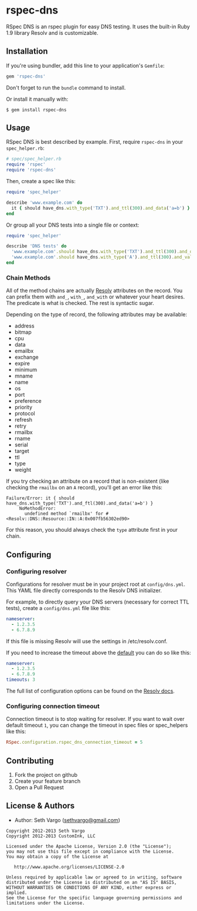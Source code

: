 rspec-dns
=========
RSpec DNS is an rspec plugin for easy DNS testing. It uses the built-in Ruby 1.9 library Resolv and is customizable.

Installation
------------
If you're using bundler, add this line to your application's `Gemfile`:

```ruby
gem 'rspec-dns'
```

Don't forget to run the `bundle` command to install.

Or install it manually with:

    $ gem install rspec-dns

Usage
-----
RSpec DNS is best described by example. First, require `rspec-dns` in your `spec_helper.rb`:

```ruby
# spec/spec_helper.rb
require 'rspec'
require 'rspec-dns'
```

Then, create a spec like this:

```ruby
require 'spec_helper'

describe 'www.example.com' do
  it { should have_dns.with_type('TXT').and_ttl(300).and_data('a=b') }
end
```

Or group all your DNS tests into a single file or context:

```ruby
require 'spec_helper'

describe 'DNS tests' do
  'www.example.com'.should have_dns.with_type('TXT').and_ttl(300).and_data('a=b')
  'www.example.com'.should have_dns.with_type('A').and_ttl(300).and_value('1.2.3.4')
end
```

### Chain Methods
All of the method chains are actually [Resolv](http://www.ruby-doc.org/stdlib-1.9.3/libdoc/resolv/rdoc/index.html) attributes on the record. You can prefix them with `and_`, `with_`, `and_with` or whatever your heart desires. The predicate is what is checked. The rest is syntactic sugar.

Depending on the type of record, the following attributes may be available:

- address
- bitmap
- cpu
- data
- emailbx
- exchange
- expire
- minimum
- mname
- name
- os
- port
- preference
- priority
- protocol
- refresh
- retry
- rmailbx
- rname
- serial
- target
- ttl
- type
- weight

If you try checking an attribute on a record that is non-existent (like checking the `rmailbx` on an `A` record), you'll get an error like this:

```text
Failure/Error: it { should have_dns.with_type('TXT').and_ftl(300).and_data('a=b') }
     NoMethodError:
       undefined method `rmailbx' for #<Resolv::DNS::Resource::IN::A:0x007fb56302ed90>
```

For this reason, you should always check the `type` attribute first in your chain.

Configuring
-----------

### Configuring resolver

Configurations for resolver must be in your project root at `config/dns.yml`. This YAML file directly corresponds to the Resolv DNS initializer.

For example, to directly query your DNS servers (necessary for correct TTL tests), create a `config/dns.yml` file like this:

```yaml
nameserver:
  - 1.2.3.5
  - 6.7.8.9
```

If this file is missing Resolv will use the settings in /etc/resolv.conf.

If you need to increase the timeout above the [default](https://github.com/ruby/ruby/blob/trunk/lib/resolv.rb#L344) you can do so like this:

```yaml
nameserver:
  - 1.2.3.5
  - 6.7.8.9
timeouts: 3
```

The full list of configuration options can be found on the [Resolv docs](http://www.ruby-doc.org/stdlib-1.9.3/libdoc/resolv/rdoc/index.html).

### Configuring connection timeout

Connection timeout is to stop waiting for resolver.
If you want to wait over default timeout `1`,
you can change the timeout in spec files or spec_helpers like this:

```ruby
RSpec.configuration.rspec_dns_connection_timeout = 5
```

Contributing
------------
1. Fork the project on github
2. Create your feature branch
3. Open a Pull Request

License & Authors
-----------------
- Author: Seth Vargo (sethvargo@gmail.com)

```text
Copyright 2012-2013 Seth Vargo
Copyright 2012-2013 CustomInk, LLC

Licensed under the Apache License, Version 2.0 (the "License");
you may not use this file except in compliance with the License.
You may obtain a copy of the License at

   http://www.apache.org/licenses/LICENSE-2.0

Unless required by applicable law or agreed to in writing, software
distributed under the License is distributed on an "AS IS" BASIS,
WITHOUT WARRANTIES OR CONDITIONS OF ANY KIND, either express or implied.
See the License for the specific language governing permissions and
limitations under the License.
```
